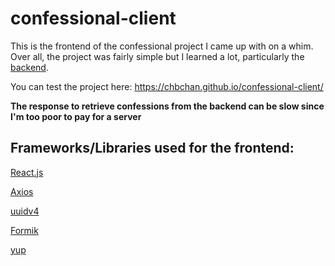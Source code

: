 # confessional-client

This is the frontend of the confessional project I came up with on a whim. Over all, the project was fairly simple but I learned a lot, particularly the [backend](https://github.com/CHBChan/confessional-server).


You can test the project here: https://chbchan.github.io/confessional-client/

**The response to retrieve confessions from the backend can be slow since I'm too poor to pay for a server**

## Frameworks/Libraries used for the frontend:
[React.js](https://react.dev/)

[Axios](https://axios-http.com/)

[uuidv4](https://github.com/thenativeweb/uuidv4#readme)

[Formik](https://formik.org/)

[yup](https://github.com/jquense/yup)
